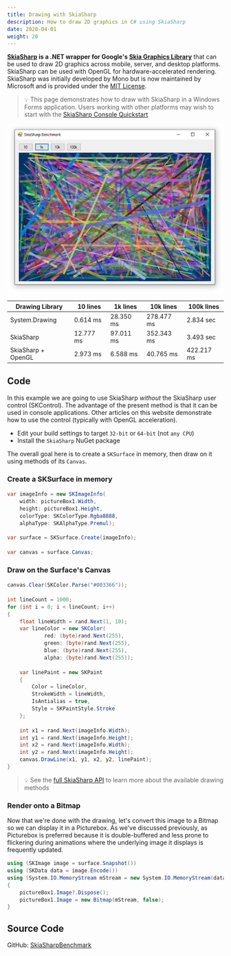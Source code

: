 ```yaml
---
title: Drawing with SkiaSharp
description: How to draw 2D graphics in C# using SkiaSharp
date: 2020-04-01
weight: 20
---
```


**[SkiaSharp](https://github.com/mono/SkiaSharp) is a .NET wrapper for Google's [Skia Graphics Library](https://skia.org/)** that can be used to draw 2D graphics across mobile, server, and desktop platforms. SkiaSharp can be used with OpenGL for hardware-accelerated rendering. SkiaSharp was initially developed by Mono but is now maintained by Microsoft and is provided under the [MIT License](https://github.com/mono/SkiaSharp/blob/master/LICENSE.md).

> 💡 This page demonstrates how to draw with SkiaSharp in a Windows Forms application. Users working with other platforms may wish to start with the [SkiaSharp Console Quickstart](https://swharden.com/csdv/skiasharp/quickstart-console/)

<img src="drawing-with-skiasharp.png" class="d-block mx-auto">

<div class="text-center">
<div class="d-inline-block">

Drawing Library | 10 lines | 1k lines | 10k lines | 100k lines
---|---|---|---|---
System.Drawing | 0.614 ms | 28.350 ms | 278.477 ms | 2.834 sec
SkiaSharp | 12.777 ms | 97.011 ms | 352.343 ms | 3.493 sec
SkiaSharp + OpenGL | 2.973 ms | 6.588 ms | 40.765 ms | 422.217 ms

</div>
</div>

## Code

In this example we are going to use SkiaSharp _without_ the SkiaSharp user control (SKControl). The advantage of the present method is that it can be used in console applications. Other articles on this website demonstrate how to use the control (typically with OpenGL acceleration).

* Edit your build settings to target `32-bit` or `64-bit` (not `any CPU`)
* Install the `SkiaSharp` NuGet package

The overall goal here is to create a `SKSurface` in memory, then draw on it using methods of its `Canvas`. 

### Create a SKSurface in memory

```cs
var imageInfo = new SKImageInfo(
    width: pictureBox1.Width,
    height: pictureBox1.Height,
    colorType: SKColorType.Rgba8888,
    alphaType: SKAlphaType.Premul);
    
var surface = SKSurface.Create(imageInfo);

var canvas = surface.Canvas;
```

### Draw on the Surface's Canvas

```cs
canvas.Clear(SKColor.Parse("#003366"));

int lineCount = 1000;
for (int i = 0; i < lineCount; i++)
{
    float lineWidth = rand.Next(1, 10);
    var lineColor = new SKColor(
            red: (byte)rand.Next(255),
            green: (byte)rand.Next(255),
            blue: (byte)rand.Next(255),
            alpha: (byte)rand.Next(255));

    var linePaint = new SKPaint
    {
        Color = lineColor,
        StrokeWidth = lineWidth,
        IsAntialias = true,
        Style = SKPaintStyle.Stroke
    };

    int x1 = rand.Next(imageInfo.Width);
    int y1 = rand.Next(imageInfo.Height);
    int x2 = rand.Next(imageInfo.Width);
    int y2 = rand.Next(imageInfo.Height);
    canvas.DrawLine(x1, y1, x2, y2, linePaint);
}
```

> 💡 See the [full SkiaSharp API](https://docs.microsoft.com/en-us/dotnet/api/SkiaSharp) to learn more about the available drawing methods

### Render onto a Bitmap

Now that we're done with the drawing, let's convert this image to a Bitmap so we can display it in a Picturebox. As we've discussed previously, as Picturebox is preferred because it is double-buffered and less prone to flickering during animations where the underlying image it displays is frequently updated.

```cs
using (SKImage image = surface.Snapshot())
using (SKData data = image.Encode())
using (System.IO.MemoryStream mStream = new System.IO.MemoryStream(data.ToArray()))
{
    pictureBox1.Image?.Dispose();
    pictureBox1.Image = new Bitmap(mStream, false);
}
```

## Source Code

GitHub:
[SkiaSharpBenchmark](https://github.com/swharden/Csharp-Data-Visualization/tree/master/dev/old/drawing/alternate/SkiaSharpBenchmark)
